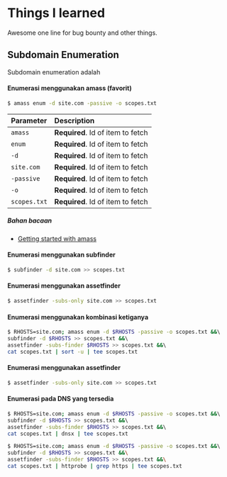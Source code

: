 # Things I learned
Awesome one line for bug bounty and other things.

## Subdomain Enumeration
Subdomain enumeration adalah

#### Enumerasi menggunakan amass (favorit)
```bash
$ amass enum -d site.com -passive -o scopes.txt
```

| Parameter | Description                       |
| :-------- | :-------------------------------- |
| `amass`      | **Required**. Id of item to fetch |
| `enum`      | **Required**. Id of item to fetch |
| `-d`      | **Required**. Id of item to fetch |
| `site.com`      | **Required**. Id of item to fetch |
| `-passive`      | **Required**. Id of item to fetch |
| `-o`      | **Required**. Id of item to fetch |
| `scopes.txt`      | **Required**. Id of item to fetch |

##### Bahan bacaan
 - [Getting started with amass](https://github.com/owasp-amass/amass)

#### Enumerasi menggunakan subfinder
```bash
$ subfinder -d site.com >> scopes.txt
```

#### Enumerasi menggunakan assetfinder
```bash
$ assetfinder -subs-only site.com >> scopes.txt
```

#### Enumerasi menggunakan kombinasi ketiganya
```bash
$ RHOSTS=site.com; amass enum -d $RHOSTS -passive -o scopes.txt &&\ 
subfinder -d $RHOSTS >> scopes.txt &&\ 
assetfinder -subs-finder $RHOSTS >> scopes.txt &&\ 
cat scopes.txt | sort -u | tee scopes.txt
```

#### Enumerasi menggunakan assetfinder
```bash
$ assetfinder -subs-only site.com >> scopes.txt
```

#### Enumerasi pada DNS yang tersedia
```bash
$ RHOSTS=site.com; amass enum -d $RHOSTS -passive -o scopes.txt &&\ 
subfinder -d $RHOSTS >> scopes.txt &&\ 
assetfinder -subs-finder $RHOSTS >> scopes.txt &&\ 
cat scopes.txt | dnsx | tee scopes.txt
```
```bash
$ RHOSTS=site.com; amass enum -d $RHOSTS -passive -o scopes.txt &&\ 
subfinder -d $RHOSTS >> scopes.txt &&\
assetfinder -subs-finder $RHOSTS >> scopes.txt &&\
cat scopes.txt | httprobe | grep https | tee scopes.txt
```
